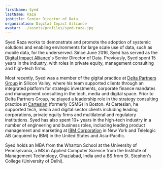 ```yaml
---
firstName: Syed
lastName: Raza
jobtitle: Senior Director of Data
organization: Digital Impact Alliance
avatar: ../assets/profiles/syed-raza.jpg
---
```


Syed Raza works to demonstrate and promote the adoption of systemic solutions and enabling environments for large scale use of data, such as mobile data, for the underserved. Since June 2016, Syed has served as the [Digital Impact Alliance](https://digitalimpactalliance.org/)'s Senior Director of Data. Previously, Syed spent 15 years in the industry, with roles in private equity, management consulting and high-tech firms.

Most recently, Syed was a member of the gigital practice at [Delta Partners Group](https://www.deltapartnersgroup.com/) in Silicon Valley, where his team supported clients through an integrated platform for strategic investments, corporate finance mandates and management consulting in the tech, media and digital space. Prior to Delta Partners Group, he played a leadership role in the strategy consulting practice at [Cartesian](https://www.cartesian.com/) (formerly CSMG) in Boston. At Cartesian, he supported tech, media and digital sector clients including leading corporations, private equity firms and multilateral and regulatory institutions. Syed has also spent 10+ years in the high-tech industry in a number of engineering and business roles, including leading product management and marketing at [IBM Corporation](https://www.ibm.com/us-en/) in New York and Telelogic AB (acquired by IBM) in the United States and Asia-Pacific.

Syed holds an MBA from the Wharton School at the University of Pennsylvania, a MS in Applied Computer Science from the Institute of Management Technology, Ghaziabad, India and a BS from St. Stephen's College (University of Delhi).
